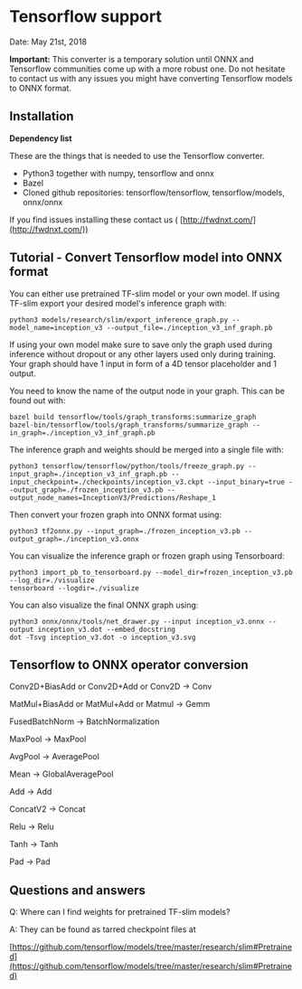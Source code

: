 # Tensorflow support

Date: May 21st, 2018

**Important:** This converter is a temporary solution until ONNX and Tensorflow communities come up with a more robust one. Do not hesitate to contact us with any issues you might have converting Tensorflow models to ONNX format.

## Installation

**Dependency list**

These are the things that is needed to use the Tensorflow converter.

- Python3 together with numpy, tensorflow and onnx
- Bazel
- Cloned github repositories: tensorflow/tensorflow, tensorflow/models, onnx/onnx

If you find issues installing these contact us ( [http://fwdnxt.com/](http://fwdnxt.com/))

## Tutorial - Convert Tensorflow model into ONNX format

You can either use pretrained TF-slim model or your own model. If using TF-slim export your desired model's inference graph with:

`python3 models/research/slim/export_inference_graph.py --model_name=inception_v3 --output_file=./inception_v3_inf_graph.pb`

If using your own model make sure to save only the graph used during inference without dropout or any other layers used only during training. Your graph should have 1 input in form of a 4D tensor placeholder and 1 output.

You need to know the name of the output node in your graph. This can be found out with:

```
bazel build tensorflow/tools/graph_transforms:summarize_graph
bazel-bin/tensorflow/tools/graph_transforms/summarize_graph --in_graph=./inception_v3_inf_graph.pb
```

The inference graph and weights should be merged into a single file with:

`python3 tensorflow/tensorflow/python/tools/freeze_graph.py --input_graph=./inception_v3_inf_graph.pb --input_checkpoint=./checkpoints/inception_v3.ckpt --input_binary=true --output_graph=./frozen_inception_v3.pb --output_node_names=InceptionV3/Predictions/Reshape_1`

Then convert your frozen graph into ONNX format using:

`python3 tf2onnx.py --input_graph=./frozen_inception_v3.pb --output_graph=./inception_v3.onnx`

You can visualize the inference graph or frozen graph using Tensorboard:

```
python3 import_pb_to_tensorboard.py --model_dir=frozen_inception_v3.pb --log_dir=./visualize
tensorboard --logdir=./visualize
```

You can also visualize the final ONNX graph using:

```
python3 onnx/onnx/tools/net_drawer.py --input inception_v3.onnx --output inception_v3.dot --embed_docstring
dot -Tsvg inception_v3.dot -o inception_v3.svg
```

## Tensorflow to ONNX operator conversion

Conv2D+BiasAdd or Conv2D+Add or Conv2D -&gt; Conv

MatMul+BiasAdd or MatMul+Add or Matmul -&gt; Gemm

FusedBatchNorm -&gt; BatchNormalization

MaxPool -&gt; MaxPool

AvgPool -&gt; AveragePool

Mean -&gt; GlobalAveragePool

Add -&gt; Add

ConcatV2 -&gt; Concat

Relu -&gt; Relu

Tanh -&gt; Tanh

Pad -&gt; Pad

## Questions and answers

Q: Where can I find weights for pretrained TF-slim models?

A: They can be found as tarred checkpoint files at

[https://github.com/tensorflow/models/tree/master/research/slim#Pretrained](https://github.com/tensorflow/models/tree/master/research/slim#Pretrained)


